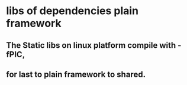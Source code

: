 # libs of dependencies plain framework

## The Static libs on linux platform compile with -fPIC, 
## for last to plain framework to shared.
